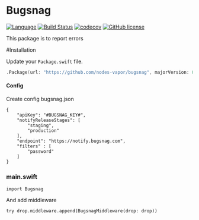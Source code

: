 # Bugsnag
[![Language](https://img.shields.io/badge/Swift-3-brightgreen.svg)](http://swift.org)
[![Build Status](https://travis-ci.org/nodes-vapor/bugsnag.svg?branch=master)](https://travis-ci.org/nodes-vapor/bugsnag)
[![codecov](https://codecov.io/gh/nodes-vapor/bugsnag/branch/master/graph/badge.svg)](https://codecov.io/gh/nodes-vapor/bugsnag)
[![GitHub license](https://img.shields.io/badge/license-MIT-blue.svg)](https://raw.githubusercontent.com/nodes-vapor/bugsnag/master/LICENSE)


This package is to report errors 

#Installation

Update your `Package.swift` file.
```swift
.Package(url: "https://github.com/nodes-vapor/bugsnag", majorVersion: 0)
```

#### Config
Create config bugsnag.json

```
{
    "apiKey": "#BUGSNAG_KEY#",
    "notifyReleaseStages": [
        "staging",
        "production"
    ],
    "endpoint": "https://notify.bugsnag.com",
    "filters" : [
        "password"
    ]
}

```

### main.swift
```
import Bugsnag
```

And add middleware
```
try drop.middleware.append(BugsnagMiddleware(drop: drop))
```
